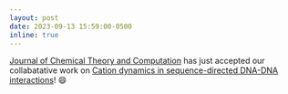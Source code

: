 ```yaml
---
layout: post
date: 2023-09-13 15:59:00-0500
inline: true
---
```


[Journal of Chemical Theory and Computation](https://pubs.acs.org/doi/10.1021/acs.jctc.3c00520) has just accepted our collabatative work on [Cation dynamics in sequence-directed DNA-DNA interactions](../assets/pdf/2023_he_cation-dynamics.pdf)! :smile:
